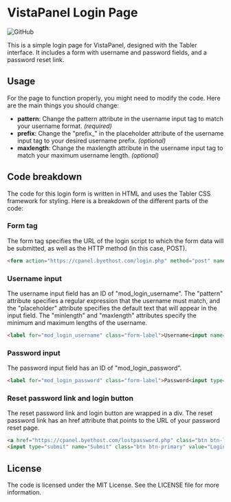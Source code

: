 # VistaPanel Login Page
![GitHub](https://img.shields.io/github/license/wearesecton/vistapanel-login-page?style=for-the-badge)

This is a simple login page for VistaPanel, designed with the Tabler interface. It includes a form with username and password fields, and a password reset link.

## Usage
For the page to function properly, you might need to modify the code. Here are the main things you should change:

- **pattern**: Change the pattern attribute in the username input tag to match your username format. *(required)*
- **prefix**: Change the "prefix_" in the placeholder attribute of the username input tag to your desired username prefix. *(optional)*
- **maxlength**: Change the maxlength attribute in the username input tag to match your maximum username length. *(optional)*

## Code breakdown

The code for this login form is written in HTML and uses the Tabler CSS framework for styling. Here is a breakdown of the different parts of the code:

### Form tag

The form tag specifies the URL of the login script to which the form data will be submitted, as well as the HTTP method (in this case, POST).

```html
<form action="https://cpanel.byethost.com/login.php" method="post" name="login" class="mb-3">
```

### Username input
The username input field has an ID of "mod_login_username". The "pattern" attribute specifies a regular expression that the username must match, and the "placeholder" attribute specifies the default text that will appear in the input field. The "minlength" and "maxlength" attributes specify the minimum and maximum lengths of the username.

```html
<label for="mod_login_username" class="form-label">Username<input name="uname" id="mod_login_username" type="text" class="form-control ps-1" alt="username" pattern="^prefix_.*" minlength="10" placeholder="prefix_" maxlength="14"/></label>
```

### Password input
The password input field has an ID of "mod_login_password".

```html
<label for="mod_login_password" class="form-label">Password<input type="password" id="mod_login_password" name="passwd" class="form-control ps-1" alt="password"/></label>
```

### Reset password link and login button
The reset password link and login button are wrapped in a div. The reset password link has an href attribute that points to the URL of your password reset page.

```html
<a href="https://cpanel.byethost.com/lostpassword.php" class="btn btn-link link-secondary">Reset your password</a>
<input type="submit" name="Submit" class="btn btn-primary" value="Login" />
```

## License
The code is licensed under the MIT License. See the LICENSE file for more information.
